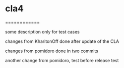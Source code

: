 # cla4
============

some description only for test cases

changes from KharitonOff
done after update of the CLA

changes from pomidoro
done in two commits

another change from pomidoro, test before release
test
